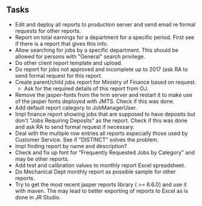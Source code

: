 ## Tasks

- Edit and deploy all reports to production server and send email re formal
  requests for other reports.
- Report on total earnings for a department for a specific period. 
  First see if there is a report that gives this info. 
- Allow searching for jobs by a specific department. This should be allowed
for persons with "General" search privilege.
- Do other client report template and upload.
- Do report for jobs not approved and incomplete up to 2017 (ask RA to send formal
  request for this report.
- Create parent/child jobs report for Ministry of Finance based on request.
  * Ask for the required details of this report from OJ.  
- Remove the jasper-fonts from the hrm server and restart it to make use of the
  jasper fonts deployed with JMTS. Check if this was done.
- Add default report category to JobManagerUser.
- Impl finance report showing jobs that are supposed to have deposits but don't
  "Jobs Requiring Deposits" as the report. Check if this was done and ask RA to 
   send formal request if necessary.
- Deal with the multiple row entries all reports especially those used by 
  Customer Service. See if "DISTINCT" solves the problem.
- Impl finding report by name and description?
- Check and fix up font for "Frequently Requested Jobs by Category" and may be 
  other reports.
- Add test and calibration values to monthly report Excel spreadsheet.
- Do Mechanical Dept monthly report as possible sample for other reports.
- Try to get the most recent jasper reports library ( >= 6.6.0) and use it with maven.
  The may lead to better exporting of reports to Excel as is done in JR Studio.
